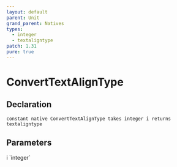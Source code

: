 ```yaml
---
layout: default
parent: Unit
grand_parent: Natives
types:
  - integer
  - textaligntype
patch: 1.31
pure: true
---
```


# ConvertTextAlignType

## Declaration

```
constant native ConvertTextAlignType takes integer i returns textaligntype
```

## Parameters
<dl>
  <dt>i `integer`</dt>
  <dd></dd>
</dl>